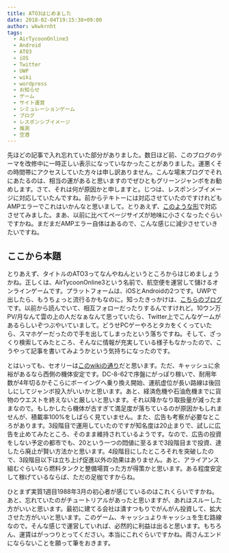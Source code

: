 ```yaml
---
title: ATO3はじめました
date: 2018-02-04T19:15:38+09:00
author: wkwkrnht
tags:
  - AirTycoonOnline3
  - Android
  - ATO3
  - iOS
  - Twitter
  - UWP
  - wiki
  - wordpress
  - お知らせ
  - ゲーム
  - サイト運営
  - シミュレーションゲーム
  - ブログ
  - レスポンシブイメージ
  - 推測
  - 空港
---
```

先ほどの記事で入れ忘れていた部分がありました。数日ほど前、このブログのテーマを改修中に一時正しい表示になっていなかったことがありました。運悪くその時間帯にアクセスしていた方々は申し訳ありません。こんな場末ブログでそれにあたるのは、相当の運があると思いますのでぜひともグリーンジャンボをお勧めします。さて、それは何が原因かと申しますと。じつは、レスポンシブイメージに対応していたんですね。前からテキトーには対応させていたのですけれどもAMPエラーでこれはいかんなと思いまして。とりあえず、<a href="https://qiita.com/wkwkrnht/items/3159ec03011b308521fd" title="このような形" target="_blank" rel="noopener">このような形</a>で対応させてみました。まあ、以前に比べてページサイズが地味に小さくなったぐらいですかね。まだまだAMPエラー自体はあるので、こんな感じに減少させていきたいですね。

## ここから本題

とりあえず、タイトルのATO3ってなんやねんというところからはじめましょうかね。正しくは、AirTycoonOnline3という名前で、航空便を運営して儲けるオンラインゲームです。プラットフォームは、iOSとAndroidの2つです。UWPで出したら、もうちょっと流行るかもなのに。知ったきっかけは、<a href="http://r-ryuga.sblo.jp/article/182093164.html" title="こちらのブログ" target="_blank" rel="noopener">こちらのブログ</a>です。以前から読んでいて、相互フォローだったりするんですけれど。10ウン万PV/月なんて雲の上の人だなぁなんて思っていたら、Twitter上でこんなゲームがあるらしいぞつぶやいていまして。どうせPCゲーやろとタカをくくっていたら、スマホゲーだったので手を出してしまったという落ちですね。そして、ざっくり検索してみたところ、そんなに情報が充実している様子もなかったので、こうやって記事を書いてみようかという気持ちになったのです。

とはいっても、セオリーは<a href="http://atojp.wiki.fc2.com/wiki/%E8%88%AA%E7%A9%BA%E4%BC%9A%E7%A4%BE%E7%B5%8C%E5%96%B6%E3%81%AE%E3%81%84%E3%82%8D%E3%81%AF" title="このwikiの通り" target="_blank" rel="noopener">このwikiの通り</a>だと思います。ただ、キャッシュに余裕があるなら西側の機体安定です。DC-8-62で序盤にがっぽり稼いで、耐用年数が4年切るかそこらにボーイングへ乗り換え開始、運航虚位が長い路線は後回しにしてジャンボ投入がいいかと思います。あと、経済危機や石油危機までに貨物のウエストを終えないと厳しいと思います。それ以降かなり取扱量が減ったままなので。もしかしたら機体が古すぎて満足度が落ちているのが原因かもしれませんが、積載率100%をしばらく見ていません。また、広告も考察が必要なところがあります。3段階目で運用していたのですが知名度は20止まりで、試しに広告を止めてみたところ、そのまま維持されているようです。なので、広告の投資をしない予定の都市でも、20という一つの悶値に至るまで3段階目まで投資、達したら廃止が賢い方法かと思います。4段階目にしたところそれを突破したので、3段階目以下は立ち上げ促進以外の効果はありません。あと、アライアンス組むぐらいなら燃料タンクと整備場買った方が得策かと思います。ある程度安定して稼げているならば、ただの足枷ですからね。

ひとまず実質1週目1988年3月の初心者が感じているのはこれくらいですかね。あと、忘れていたのがチュートリアルがあったと思いますが、あれはスルーした方がいいと思います。最初に建てる会社は潰すつもりでがんがん投資して、拡大させた方がいいと思います。このゲーム、キャッシュよりキャッシュを生む路線なので。そんな感じで運営していれば、必然的に利益は出ると思います。もちろん、運賃はがっつりとってください。本当にこれぐらいですかね。両さんエンドにならないことを願って筆をおきます。